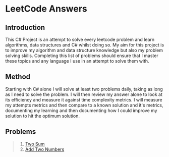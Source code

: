 # LeetCode Answers

## Introduction

This C# Project is an attempt to solve every leetcode problem and learn algorithms, data structures and C# whilst doing so. My aim for this project is to improve my algorithm and data structure knowledge but also my problem solving skills. Completing this list of problems should ensure that I master these topics and any language I use in an attempt to solve them with. 

## Method

Starting with C# alone I will solve at least two problems daily, taking as long as I need to solve the problem. I will then review my answer alone to look at its efficiency and measure it against time complexity metrics. I will measure my attempts metrics and then compare to a known solution and it's metrics, documenting my learning and then documenting how I could improve my solution to hit the optimum solution.

## Problems

> 1. [Two Sum](./Problems/LeetOne/README.md)
> 2. [Add Two Numbers](./Problems/LeetTwo/README.md)